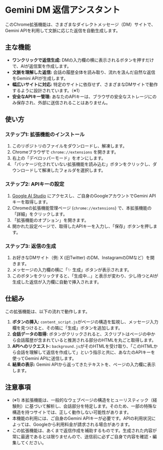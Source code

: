# Gemini DM 返信アシスタント

このChrome拡張機能は、さまざまなダイレクトメッセージ（DM）サイトで、Gemini APIを利用して文脈に応じた返信を自動生成します。

## 主な機能

- **ワンクリックで返信生成:** DMの入力欄の横に表示されるボタンを押すだけで、AIが返信案を作成します。
- **文脈を理解した返信:** 会話の履歴全体を読み取り、流れを汲んだ自然な返信をGemini APIが生成します。
- **幅広いサイトに対応:** 特定のサイトに依存せず、さまざまなDMサイトで動作するように設計されています。（※1）
- **安全なAPIキー管理:** あなたのAPIキーは、ブラウザの安全なストレージにのみ保存され、外部に送信されることはありません。

## 使い方

### ステップ1: 拡張機能のインストール

1.  このリポジトリのファイルをダウンロードし、解凍します。
2.  Chromeブラウザで `chrome://extensions` を開きます。
3.  右上の「デベロッパーモード」をオンにします。
4.  「パッケージ化されていない拡張機能を読み込む」ボタンをクリックし、ダウンロードして解凍したフォルダを選択します。

### ステップ2: APIキーの設定

1.  [Google AI Studio](https://aistudio.google.com/app/apikey) にアクセスし、ご自身のGoogleアカウントでGemini APIキーを取得します。
2.  Chromeの拡張機能管理ページ (`chrome://extensions`) で、本拡張機能の「詳細」をクリックします。
3.  「拡張機能のオプション」を開きます。
4.  開かれた設定ページで、取得したAPIキーを入力し、「保存」ボタンを押します。

### ステップ3: 返信の生成

1.  お好きなDMサイト（例: X (旧Twitter) のDM、InstagramのDMなど）を開きます。
2.  メッセージの入力欄の横に「✨ 生成」ボタンが表示されます。
3.  このボタンをクリックすると、「生成中...」と表示が変わり、少し待つとAIが生成した返信が入力欄に自動で挿入されます。

## 仕組み

この拡張機能は、以下の流れで動作します。

1.  **ボタンの挿入:** `content_script.js`がページの構造を監視し、メッセージ入力欄を見つけると、その隣に「生成」ボタンを追加します。
2.  **会話データの取得:** ボタンがクリックされると、スクリプトはページの中から会話履歴が含まれていると推測される部分のHTMLを丸ごと取得します。
3.  **APIへのリクエスト:** `background.js`がそのHTMLを受け取り、「このHTMLから会話を理解して返信を作成して」という指示と共に、あなたのAPIキーを使ってGemini APIに送信します。
4.  **結果の表示:** Gemini APIから返ってきたテキストを、ページの入力欄に表示します。

## 注意事項

- (※1) 本拡張機能は、一般的なウェブページの構造をヒューリスティック（経験則）に基づいて解析し、会話部分を特定します。そのため、一部の特殊な構造を持つサイトでは、正しく動作しない可能性があります。
- 本機能の利用には、ご自身のGemini APIキーが必要です。APIの利用状況によっては、Googleから利用料金が請求される場合があります。
- この拡張機能は、あくまで返信作成を補助するものです。生成された内容が常に最適であるとは限りませんので、送信前に必ずご自身で内容を確認・編集してください。
